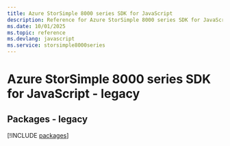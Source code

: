 ```yaml
---
title: Azure StorSimple 8000 series SDK for JavaScript
description: Reference for Azure StorSimple 8000 series SDK for JavaScript
ms.date: 10/01/2025
ms.topic: reference
ms.devlang: javascript
ms.service: storsimple8000series
---
```

# Azure StorSimple 8000 series SDK for JavaScript - legacy
## Packages - legacy
[!INCLUDE [packages](storsimple-8000-series-index.md)]